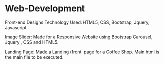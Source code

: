 # Web-Development
Front-end Designs
Technology Used: HTML5, CSS, Bootstrap, Jquery, Javascript

Image Slider: Made for a Responsive Website using Bootstrap Carousel, Jquery , CSS and HTML5.

Landing Page: Made a Landing (front) page for a Coffee Shop. Main.html is the main file to be executed.

